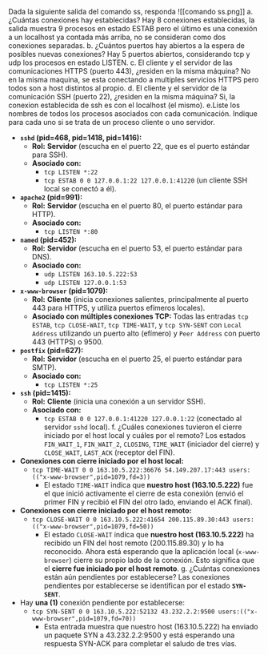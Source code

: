  Dada la siguiente salida del comando ss, responda
 ![[comando ss.png]]
a. ¿Cuántas conexiones hay establecidas?
Hay 8 conexiones establecidas, la salida muestra 9 procesos en estado ESTAB pero el último es una conexión a un localhost ya contada más arriba, no se consideran como dos conexiones separadas.
b. ¿Cuántos puertos hay abiertos a la espera de posibles nuevas conexiones?
Hay 5 puertos abiertos, considerando tcp y udp los procesos en estado LISTEN.
c. El cliente y el servidor de las comunicaciones HTTPS (puerto 443), ¿residen en la misma máquina?
No en la misma maquina, se esta conectando a multiples servicios HTTPS pero todos son a host distintos al propio.
d. El cliente y el servidor de la comunicación SSH (puerto 22), ¿residen en la misma máquina?
Si, la conexion establecida de ssh es con el localhost (el mismo).
e.Liste los nombres de todos los procesos asociados con cada comunicación. Indique para cada uno si se trata de un proceso cliente o uno servidor.
- **`sshd` (pid=468, pid=1418, pid=1416):**
    - **Rol:** **Servidor** (escucha en el puerto 22, que es el puerto estándar para SSH).
    - **Asociado con:**
        - `tcp LISTEN *:22`
        - `tcp ESTAB 0 0 127.0.0.1:22 127.0.0.1:41220` (un cliente SSH local se conectó a él).
- **`apache2` (pid=991):**
    - **Rol:** **Servidor** (escucha en el puerto 80, el puerto estándar para HTTP).
    - **Asociado con:**
        - `tcp LISTEN *:80`
- **`named` (pid=452):**
    - **Rol:** **Servidor** (escucha en el puerto 53, el puerto estándar para DNS).
    - **Asociado con:**
        - `udp LISTEN 163.10.5.222:53`
        - `udp LISTEN 127.0.0.1:53`
- **`x-www-browser` (pid=1079):**
    - **Rol:** **Cliente** (inicia conexiones salientes, principalmente al puerto 443 para HTTPS, y utiliza puertos efímeros locales).
    - **Asociado con múltiples conexiones TCP:** Todas las entradas `tcp ESTAB`, `tcp CLOSE-WAIT`, `tcp TIME-WAIT`, y `tcp SYN-SENT` con `Local Address` utilizando un puerto alto (efímero) y `Peer Address` con puerto 443 (HTTPS) o 9500.
- **`postfix` (pid=627):**
    - **Rol:** **Servidor** (escucha en el puerto 25, el puerto estándar para SMTP).
    - **Asociado con:**
        - `tcp LISTEN *:25`
- **`ssh` (pid=1415):**
    - **Rol:** **Cliente** (inicia una conexión a un servidor SSH).
    - **Asociado con:**
        - `tcp ESTAB 0 0 127.0.0.1:41220 127.0.0.1:22` (conectado al servidor `sshd` local).
f. ¿Cuáles conexiones tuvieron el cierre iniciado por el host local y cuáles por el
remoto?
Los estados `FIN_WAIT_1`, `FIN_WAIT_2`, `CLOSING`, `TIME_WAIT` (iniciador del cierre) y `CLOSE_WAIT`, `LAST_ACK` (receptor del FIN).
- **Conexiones con cierre iniciado por el **host local**:**
    - `tcp TIME-WAIT 0 0 163.10.5.222:36676 54.149.207.17:443 users:(("x-www-browser",pid=1079,fd=3))`
        - El estado `TIME-WAIT` indica que **nuestro host (163.10.5.222)** fue el que inició activamente el cierre de esta conexión (envió el primer FIN y recibió el FIN del otro lado, enviando el ACK final).
- **Conexiones con cierre iniciado por el **host remoto**:**
    - `tcp CLOSE-WAIT 0 0 163.10.5.222:41654 200.115.89.30:443 users:(("x-www-browser",pid=1079,fd=50))`
        - El estado `CLOSE-WAIT` indica que **nuestro host (163.10.5.222)** ha recibido un FIN del host remoto (200.115.89.30) y lo ha reconocido. Ahora está esperando que la aplicación local (`x-www-browser`) cierre su propio lado de la conexión. Esto significa que el **cierre fue iniciado por el host remoto**.
g. ¿Cuántas conexiones están aún pendientes por establecerse?
Las conexiones pendientes por establecerse se identifican por el estado **`SYN-SENT`**.
- Hay **una (1)** conexión pendiente por establecerse:
    - `tcp SYN-SENT 0 0 163.10.5.222:52132 43.232.2.2:9500 users:(("x-www-browser",pid=1079,fd=70))`
        - Esta entrada muestra que nuestro host (163.10.5.222) ha enviado un paquete SYN a 43.232.2.2:9500 y está esperando una respuesta SYN-ACK para completar el saludo de tres vías.
